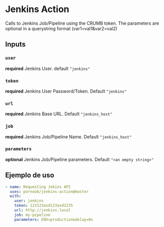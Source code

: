 # Jenkins Action
Calls to Jenkins Job/Pipeline using the CRUMB token. The parameters are optional in a querystring format (var1=val1&var2=val2)

## Inputs
### `user`
**required** Jenkins User. default `"jenkins"`
### `token`
**required** Jenkins User Password/Token. Default `"jenkins"`
### `url`
**required** Jenkins Base URL. Default `"jenkins_host"`
### `job`
**required** Jenkins Job/Pipeline Name. Default `"jenkins_host"`
### `parameters`
**optional** Jenkins Job/Pipeline parameters. Default `"<an empty string>"`

## Ejemplo de uso
```yaml
- name: Requesting Jekins API
  uses: pornoob/jenkins-action@master
  with:
    user: jenkins
    token: 123123asd123asd1235
    url: http://jenkins.local
    job: my-pipeline
    parameters: ENV=production&delay=0s
```

